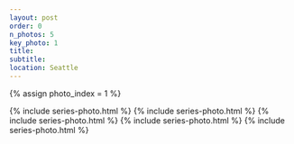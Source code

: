 ```yaml
---
layout: post
order: 0
n_photos: 5
key_photo: 1
title: 
subtitle: 
location: Seattle
---
```


{% assign photo_index = 1 %}

{% include series-photo.html %}
{% include series-photo.html %}
{% include series-photo.html %}
{% include series-photo.html %}
{% include series-photo.html %}